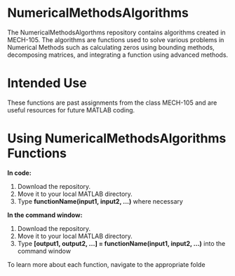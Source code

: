 # NumericalMethodsAlgorithms
The NumericalMethodsAlgorthms repository contains algorithms created in MECH-105. The algorithms are functions used to solve various problems in Numerical Methods such as calculating zeros using bounding methods, decomposing matrices, and integrating a function using advanced methods.

# Intended Use
These functions are past assignments from the class MECH-105 and are useful resources for future MATLAB coding.

# Using NumericalMethodsAlgorithms Functions
**In code:**
1. Download the repository.
2. Move it to your local MATLAB directory.
3. Type **functionName(input1, input2, ...)** where necessary

**In the command window:**
1. Download the repository.
2. Move it to your local MATLAB directory.
3. Type **[output1, output2, ...] = functionName(input1, input2, ...)** into the command window

To learn more about each function, navigate to the appropriate folde
